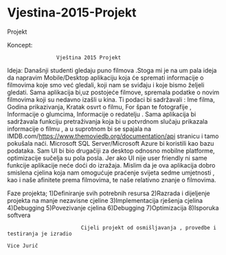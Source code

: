 # Vjestina-2015-Projekt
Projekt 

Koncept:

					Vještina 2015 Projekt
Ideja:
Današnji studenti gledaju puno filmova .Stoga mi je na um pala ideja da napravim Mobile/Desktop aplikaciju koja će spremati informacije o filmovima koje smo već gledali, koji nam se sviđaju  i koje bismo željeli gledati. Sama aplikacija bi,uz postojeće filmove, spremala podatke o novim filmovima koji su nedavno izašli u kina. Ti podaci bi sadržavali :
				Ime filma,
				Godina prikazivanja,
				Kratak osvrt o filmu,
				For špan te fotografije ,
				Informacije o glumcima,
				Informacije o redatelju	.
Sama aplikacija bi sadržavala funkciju pretraživanja koja bi u potvrdnom slučaju prikazala informacije o filmu , a u suprotnom bi se spajala na IMDB.com/https://www.themoviedb.org/documentation/api stranicu i tamo pokušala naći. Microsoft SQL Server/Microsoft Azure bi koristili kao bazu podataka. Sam UI bi bio drugačiji za desktop odnosno mobilne platforme, optimizacije sučelja su pola posla. Jer ako UI nije user friendly ni same funkcije aplikacije neće doći do izražaja.
Mislim da je ova aplikacija dobro smislena cjelina koja nam omogućuje praćenje svijeta sedme umjetnosti , kao i naše afinitete  prema filmovima, te naše relativno znanje o filmovima.

Faze projekta;
1)Definiranje svih potrebnih resursa
2)Razrada i dijeljenje projekta na manje nezavisne cjeline
3)Implementacija rješenja cjelina
4)Debugging
5)Povezivanje cjelina
6)Debugging
7)Optimizacija
8)Isporuka softvera

							Cijeli projekt od osmišljavanja , provedbe i testiranja je izradio		
										                                                              Vice Jurič

				
				
				

